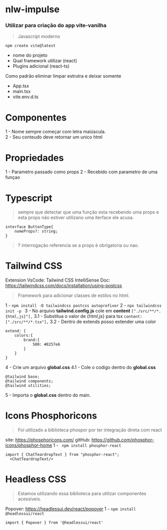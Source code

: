 # nlw-impulse

### Utilizar para criação do app vite-vanilha
> Javascript moderno 

```npm create vite@latest```
- nome do projeto
- Qual framework utilizar (react)
- Plugins adicional (react-ts)

Como padrão eliminar limpar estrutra e deixar somente
- App.tsx
- main.tsx
- vite.env.d.ts
 

# Componentes
1 - Nome sempre começar com letra maiúscula.  
2 - Seu conteudo deve retornar um unico html

# Propriedades
1 - Parametro passado como props
2 - Recebido com parametro de uma funçao

# Typescript
> sempre que detectar que uma função esta recebendo uma props e esta props não estiver utilizano uma iterface ele acusa.
```
interface ButtonType{
    nomeProps?: string;
}
```
> ? interrogação referencia se a props é obrigatoria ou nao.

# Tailwind CSS 
Extension VsCode: Tailwind CSS IntelliSense
Doc: https://tailwindcss.com/docs/installation/using-postcss
> Framework para adicionar classes de estilos no html.

1 - ```npm install -D tailwindcss postcss autoprefixer```
2 - ```npx tailwindcss init -p ```
3 - No arquivo **tailwind.config.js** cole em **content** ```["./src/**/*.{html,js}"],```
3.1 - Substitua o valor de {html,js} para tsx ```content: ["./src/**/*.tsx"],```
3.2 - Dentro de extends posso extender uma color
```
extend: {
    colors:{
        brand:{
            500: #8257e6
        }
    }
}
```
4 - Crie um arquivo **global.css** 
4.1 - Cole o codigo dentro do **global.css** 
```
@tailwind base;
@tailwind components;
@tailwind utilities;
```
5 - Importa o **global.css** dentro do main.

# Icons Phosphoricons

> Foi utilizado a biblioteca phospor por ter integração direta com react

site: https://phosphoricons.com/
gitHub: https://github.com/phosphor-icons/phosphor-home
1 - ``` npm install phosphor-react```
 ```
 import { ChatTeardropText } from "phosphor-react";
   <ChatTeardropText/>
 ```
# Headless CSS  
> Estamos utilizando essa biblioteca para utilizar componentes acessiveis.

Popover: https://headlessui.dev/react/popover
1 - ```npm install @headlessui/react```
```
import { Popover } from '@headlessui/react'
```